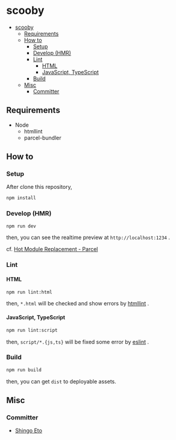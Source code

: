 # scooby

- [scooby](#scooby)
  - [Requirements](#requirements)
  - [How to](#how-to)
    - [Setup](#setup)
    - [Develop (HMR)](#develop-hmr)
    - [Lint](#lint)
      - [HTML](#html)
      - [JavaScript, TypeScript](#javascript-typescript)
    - [Build](#build)
  - [Misc](#misc)
    - [Committer](#committer)

## Requirements

- Node
  - htmllint
  - parcel-bundler

## How to

### Setup

After clone this repository,

```sh
npm install
```

### Develop (HMR)

```sh
npm run dev
```

then, you can see the realtime preview at `http://localhost:1234` .

cf. [Hot Module Replacement - Parcel](https://parceljs.org/hmr.html)

### Lint

#### HTML

```sh
npm run lint:html
```

then, `*.html` will be checked and show errors by [htmllint](http://htmllint.github.io) .

#### JavaScript, TypeScript

```sh
npm run lint:script
```

then, `script/*.{js,ts}` will be fixed some error by [eslint](https://eslint.org) .

### Build

```sh
npm run build
```

then, you can get `dist` to deployable assets.

## Misc

### Committer

- [Shingo Eto](mailto:shingoetohh@gmail.com)